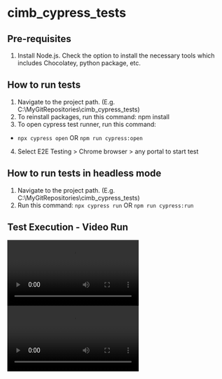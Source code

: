 # cimb_cypress_tests

## Pre-requisites
1. Install Node.js. Check the option to install the necessary tools which includes Chocolatey, python package, etc.

## How to run tests
1. Navigate to the project path. (E.g. C:\MyGitRepositories\cimb_cypress_tests)
2. To reinstall packages, run this command: npm install
3. To open cypress test runner, run this command:
* ```npx cypress open```
OR
```npm run cypress:open```
4. Select E2E Testing > Chrome browser > any portal to start test


## How to run tests in headless mode
1. Navigate to the project path. (E.g. C:\MyGitRepositories\cimb_cypress_tests)
2. Run this command: 
```npx cypress run```
OR
```npm run cypress:run```

## Test Execution - Video Run
![deals.feature.mp4](https://github.com/cheongsy/cimb_cypress_tests/tree/main/cypress/videos/cimb-MY/deals.feature.mp4)
![tools.feature.mp4](https://github.com/cheongsy/cimb_cypress_tests/tree/main/cypress/videos/cimb-SG/tools.feature.mp4)
